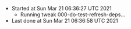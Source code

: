   - Started at Sun Mar 21 06:36:27 UTC 2021
    - Running tweak 000-do-test-refresh-deps...
  - Last done at Sun Mar 21 06:36:58 UTC 2021
